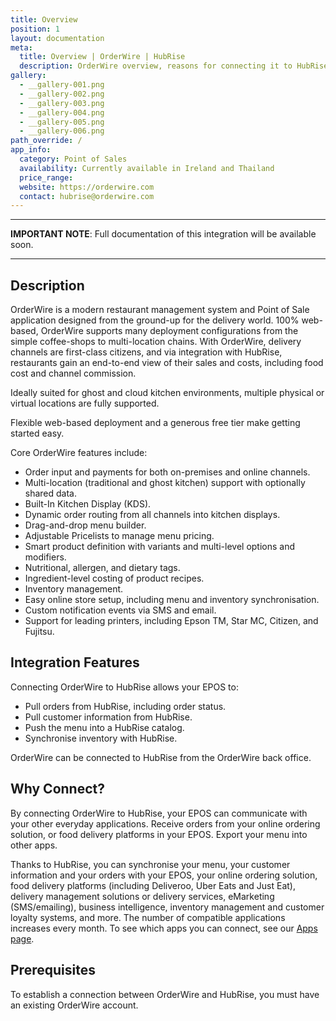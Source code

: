 ```yaml
---
title: Overview
position: 1
layout: documentation
meta:
  title: Overview | OrderWire | HubRise
  description: OrderWire overview, reasons for connecting it to HubRise and summary of integrated features. Synchronise data between your OrderWire EPOS and your other apps.
gallery:
  - __gallery-001.png
  - __gallery-002.png
  - __gallery-003.png
  - __gallery-004.png
  - __gallery-005.png
  - __gallery-006.png
path_override: /
app_info:
  category: Point of Sales
  availability: Currently available in Ireland and Thailand
  price_range:
  website: https://orderwire.com
  contact: hubrise@orderwire.com
---
```


---

**IMPORTANT NOTE**: Full documentation of this integration will be available soon.

---

## Description

OrderWire is a modern restaurant management system and Point of Sale application designed from the ground-up for the delivery world. 100% web-based, OrderWire supports many deployment configurations from the simple coffee-shops to multi-location chains. With OrderWire, delivery channels are first-class citizens, and via integration with HubRise, restaurants gain an end-to-end view of their sales and costs, including food cost and channel commission.

Ideally suited for ghost and cloud kitchen environments, multiple physical or virtual locations are fully supported.

Flexible web-based deployment and a generous free tier make getting started easy.

Core OrderWire features include:

- Order input and payments for both on-premises and online channels.
- Multi-location (traditional and ghost kitchen) support with optionally shared data.
- Built-In Kitchen Display (KDS).
- Dynamic order routing from all channels into kitchen displays.
- Drag-and-drop menu builder.
- Adjustable Pricelists to manage menu pricing.
- Smart product definition with variants and multi-level options and modifiers.
- Nutritional, allergen, and dietary tags.
- Ingredient-level costing of product recipes.
- Inventory management.
- Easy online store setup, including menu and inventory synchronisation.
- Custom notification events via SMS and email.
- Support for leading printers, including Epson TM, Star MC, Citizen, and Fujitsu.

## Integration Features

Connecting OrderWire to HubRise allows your EPOS to:

- Pull orders from HubRise, including order status.
- Pull customer information from HubRise.
- Push the menu into a HubRise catalog.
- Synchronise inventory with HubRise.

OrderWire can be connected to HubRise from the OrderWire back office.

## Why Connect?

By connecting OrderWire to HubRise, your EPOS can communicate with your other everyday applications. Receive orders from your online ordering solution, or food delivery platforms in your EPOS. Export your menu into other apps.

Thanks to HubRise, you can synchronise your menu, your customer information and your orders with your EPOS, your online ordering solution, food delivery platforms (including Deliveroo, Uber Eats and Just Eat), delivery management solutions or delivery services, eMarketing (SMS/emailing), business intelligence, inventory management and customer loyalty systems, and more. The number of compatible applications increases every month. To see which apps you can connect, see our [Apps page](/apps).

## Prerequisites

To establish a connection between OrderWire and HubRise, you must have an existing OrderWire account.
